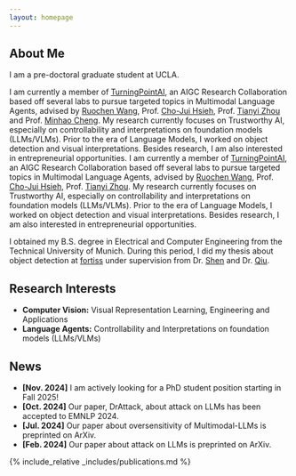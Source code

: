 ```yaml
---
layout: homepage
---
```


## About Me

I am a pre-doctoral graduate student at UCLA.

I am currently a member of [TurningPointAI](https://turningpoint-ai.com), an AIGC Research Collaboration based off several labs to pursue targeted topics in Multimodal Language Agents, advised by [Ruochen Wang](https://ruocwang.github.io/), Prof. [Cho-Jui Hsieh](https://web.cs.ucla.edu/~chohsieh/), Prof. [Tianyi Zhou](https://tianyizhou.github.io/) and Prof. [Minhao Cheng](https://cmhcbb.github.io/). My research currently focuses on Trustworthy AI, especially on controllability and interpretations on foundation models (LLMs/VLMs). Prior to the era of Language Models, I worked on object detection and visual interpretations. Besides research, I am also interested in entrepreneurial opportunities.
I am currently a member of [TurningPointAI](https://turningpoint-ai.com), an AIGC Research Collaboration based off several labs to pursue targeted topics in Multimodal Language Agents, advised by [Ruochen Wang](https://ruocwang.github.io/), Prof. [Cho-Jui Hsieh](https://web.cs.ucla.edu/~chohsieh/), Prof. [Tianyi Zhou](). My research currently focuses on Trustworthy AI, especially on controllability and interpretations on foundation models (LLMs/VLMs). Prior to the era of Language Models, I worked on object detection and visual interpretations. Besides research, I am also interested in entrepreneurial opportunities.

I obtained my B.S. degree in Electrical and Computer Engineering from the Technical University of Munich. During this period, I did my thesis about object detection at [fortiss](https://www.fortiss.org/) under supervision from Dr. [Shen](https://scholar.google.com.au/citations?user=Kce9W-8AAAAJ&hl=en) and Dr. [Qiu](https://scholar.google.com/citations?user=Ss1kHO8AAAAJ&hl=en).

## Research Interests

- **Computer Vision:** Visual Representation Learning, Engineering and Applications
- **Language Agents:** Controllability and Interpretations on foundation models (LLMs/VLMs)

## News

- **[Nov. 2024]** I am actively looking for a PhD student position starting in Fall 2025! 
- **[Oct. 2024]** Our paper, DrAttack, about attack on LLMs has been accepted to EMNLP 2024.
- **[Jul. 2024]** Our paper about oversensitivity of Multimodal-LLMs is preprinted on ArXiv.
- **[Feb. 2024]** Our paper about attack on LLMs is preprinted on ArXiv.

<!--
- **[Feb. 2020]** Our paper about incremental learning is accepted to CVPR 2020.
- **[Feb. 2020]** We will host the ACM Multimedia Asia 2020 conference in Singapore!
- **[Sept. 2019]** Our paper about few-shot learning is accepted to NeurIPS 2019.
- **[Mar. 2019]** Our paper about few-shot learning is accepted to CVPR 2019.

{% include_relative _includes/services.md %}
-->

{% include_relative _includes/publications.md %}
